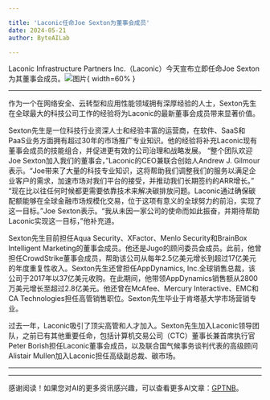 ```yaml
---

title: 'Laconic任命Joe Sexton为董事会成员'
date: 2024-05-21
author: ByteAILab

---
```


Laconic Infrastructure Partners Inc.（Laconic）今天宣布立即任命Joe Sexton为其董事会成员。![图片](https://ai-techpark.com/wp-content/uploads/2024/05/Laconic-960x540.jpg){ width=60% }

---
作为一个在网络安全、云转型和应用性能领域拥有深厚经验的人士，Sexton先生在全球最大的科技公司工作的经验将为Laconic的最新董事会成员带来显著价值。

Sexton先生是一位科技行业资深人士和经验丰富的运营商，在软件、SaaS和PaaS业务方面拥有超过30年的市场推广专业知识。他的经验将补充Laconic现有董事会成员的技能组合，并促进更有效的公司治理和战略发展。
“整个团队欢迎Joe Sexton加入我们的董事会，”Laconic的CEO兼联合创始人Andrew J. Gilmour表示。“Joe带来了大量的科技专业知识，这将帮助我们调整我们的服务以满足企业客户的需求，加速市场对我们平台的接受，并推动我们长期签约的ARR增长。”
“现在比以往任何时候都更需要依靠技术来解决碳排放问题。Laconic通过确保碳配额能够在全球金融市场规模化交易，位于这项有意义的全球努力的前沿，实现了这一目标。”Joe Sexton表示。“我从未因一家公司的使命而如此振奋，并期待帮助Laconic实现这一目标，”他补充道。

Sexton先生目前担任Aqua Security、XFactor、Menlo Security和BrainBox Intelligent Marketing的董事会成员。他还是Jugo的顾问委员会成员。此前，他曾担任CrowdStrike董事会成员，帮助该公司从每年2.5亿美元增长到超过17亿美元的年度重复性收入。Sexton先生还曾担任AppDynamics, Inc.全球销售总裁，该公司于2017年以37亿美元收购。在此期间，他带领AppDynamics销售额从2800万美元增长至超过2.8亿美元。他还曾在McAfee、Mercury Interactive、EMC和CA Technologies担任高管销售职位。Sexton先生毕业于肯塔基大学市场营销专业。

过去一年，Laconic吸引了顶尖高管和人才加入。Sexton先生加入Laconic领导团队，之前已有其他重要任命，包括计算机交易公司（CTC）董事长兼首席执行官Peter Borish担任Laconic董事会成员，以及联合国气候事务谈判代表的高级顾问Alistair Mullen加入Laconic担任高级副总裁、碳市场。

---
---
感谢阅读！如果您对AI的更多资讯感兴趣，可以查看更多AI文章：[GPTNB](https://gptnb.com)。